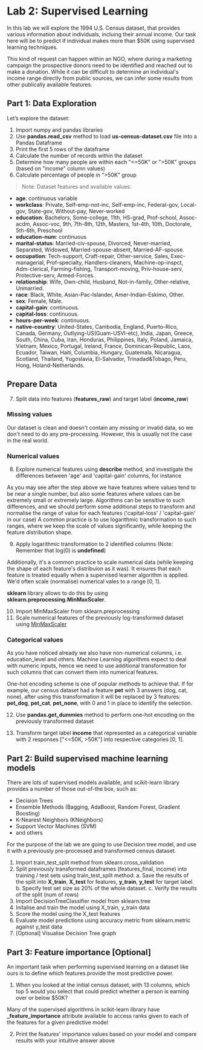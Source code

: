 # Lab 2: Supervised Learning

In this lab we will explore the 1994 U.S. Census dataset, that provides various information about individuals, incluing their annual income. Our task here will be to predict if individual makes more than $50K using supervised learning techniques. 

This kind of request can happen within an NGO, where during a marketing campaign the prospective donors need to be identified and reached out to make a donation. While it can be difficult to determine an individual's income range directly from public sources, we can infer some results from other publically available features.

## Part 1: Data Exploration

Let’s explore the dataset:

1. Import numpy and pandas libraries
2. Use **pandas.read_csv** method to load **us-census-dataset.csv** file into a Pandas Dataframe 
3. Print the first 5 rows of the dataframe
4. Calculate the number of records within the dataset
5. Determine how many people are within each "<=50K" or ">50K" groups (based on "income" column values)
6. Calculate percentage of people in ">50K" group

> Note: Dataset features and available values: 
* **age**: continuous variable
* **workclass**: Private, Self-emp-not-inc, Self-emp-inc, Federal-gov, Local-gov, State-gov, Without-pay, Never-worked
* **education**: Bachelors, Some-college, 11th, HS-grad, Prof-school, Assoc-acdm, Assoc-voc, 9th, 7th-8th, 12th, Masters, 1st-4th, 10th, Doctorate, 5th-6th, Preschool
* **education-num**: continuous
* **marital-status**: Married-civ-spouse, Divorced, Never-married, Separated, Widowed, Married-spouse-absent, Married-AF-spouse.
* **occupation**: Tech-support, Craft-repair, Other-service, Sales, Exec-managerial, Prof-specialty, Handlers-cleaners, Machine-op-inspct, Adm-clerical, Farming-fishing, Transport-moving, Priv-house-serv, Protective-serv, Armed-Forces.
* **relationship**: Wife, Own-child, Husband, Not-in-family, Other-relative, Unmarried.
* **race**: Black, White, Asian-Pac-Islander, Amer-Indian-Eskimo, Other.
* **sex**: Female, Male.
* **capital-gain**: continuous.
* **capital-loss**: continuous.
* **hours-per-week**: continuous.
* **native-country**: United-States, Cambodia, England, Puerto-Rico, Canada, Germany, Outlying-US(Guam-USVI-etc), India, Japan, Greece, South, China, Cuba, Iran, Honduras, Philippines, Italy, Poland, Jamaica, Vietnam, Mexico, Portugal, Ireland, France, Dominican-Republic, Laos, Ecuador, Taiwan, Haiti, Columbia, Hungary, Guatemala, Nicaragua, Scotland, Thailand, Yugoslavia, El-Salvador, Trinadad&Tobago, Peru, Hong, Holand-Netherlands.

## Prepare Data


7. Split data into features (**features_raw**) and target label (**income_raw**)

### Missing values
Our dataset is clean and doesn't contain any missing or invalid data, so we don't need to do any pre-processing. 
However, this is usually not the case in the real world.

### Numerical values

8. Explore numerical features using **describe** method, and investigate the differences between 'age' and 'capital-gain' columns, for instance

As you may see after the step above we have features where values tend to be near a single number, but also some features where values can be extremely small or extremely large. Algorithms can be sensitive to such differences, and we should perform some additional steps to transform and normalise the range of value for each features ('capital-loss' / 'capital-gain' in our case) 
A common practice is to use logarithmic transformation to such ranges, where we keep the scale of values significantly, while keeping the feature distribution shape. 

9. Apply logarithmic transformation to 2 identified columns (Note: Remember that log(0) is **undefined**)

Additionally, it's a common practice to scale numerical data (while keeping the shape of each feature's distribuion as it was). It ensures that each feature is treated equally when a supervised learner algorithm is applied. We'd often scale (normalise) numerical vales to a range [0, 1]. 

**sklearn** library allows to do this by using **sklearn.preprocessing.MinMaxScaler**.

10. Import MinMaxScaler from sklearn.preprocessing
11. Scale numerical features of the previously log-transformed dataset using [MinMaxScaler](http://scikit-learn.org/stable/modules/generated/sklearn.preprocessing.MinMaxScaler.html)


### Categorical values

As you have noticed already we also have non-numerical columns, i.e. education_level and others. Machine Learning algorithms expect to deal with numeric inputs, hence we need to use additional transformation for such columns that can convert them into numerical features. 

One-hot encoding scheme is one of popular methods to achieve that. 
If for example, our census dataset had a feature **pet** with 3 answers (dog, cat, none), after using this transformation it will be replaced by 3 features: **pet_dog**, **pet_cat**, **pet_none**, with 0 and 1 in place to identify the selection.

12. Use **pandas.get_dummies** method to perform one-hot encoding on the previously transformed dataset

13. Transform target label **income** that represented as a categorical variable with 2 responses ["<=50K, >50K"] into respective categories [0, 1].


## Part 2: Build supervised machine learning models

There are lots of supervised models available, and scikit-learn library provides a number of those out-of-the box, such as:
* Decision Trees
* Ensemble Methods (Bagging, AdaBoost, Random Forest, Gradient Boosting)
* K-Nearest Neighbors (KNeighbors)
* Support Vector Machines (SVM)
* and others

For the purpose of the lab we are going to use Decision tree model, and use it with a previously pre-processed and transformed census dataset.

1. Import train_test_split method from sklearn.cross_validation 
2. Split previously transformed dataframes (features_final, income) into training / test sets using train_test_split method:
    a. Save the results of the split into **X_train**, **X_test** for features, **y_train**, **y_test** for target label. 
    b. Specify test set size as 20% of the whole dataset.
    c. Verify the results of the split (num of rows)
3. Import DecisionTreeClassifier model from sklearn.tree
4. Initalise and train the model using X_train, y_train data
5. Score the model using the X_test features
6. Evaluate model predictions using accuracy metric from sklearn.metric against y_test data
7. [Optional] Visualise Decision Tree graph

## Part 3: Feature importance [Optional]
An important task when performing supervised learning on a dataset like ours is to define which features provide the most predictive power. 

1. When you looked at the initial census dataset, with 13 columns, which top 5 would you select that could predict whether a person is earning over or below $50K?

Many of the supervised algorithms in scikit-learn library have **_feature_importance** attribute available to access ranks given to each of the features for a given predictive model 

2. Print the features' importance values based on your model and compare results with your intuitive answer above



